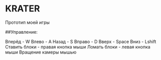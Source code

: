 # KRATER

Прототип моей игры

##Управление:

Вперёд  - W
Влево   - A
Назад   - S
Вправо  - D
Вверх   - Space
Вниз    - Lshift
Ставить блоки - правая кнопка мыши
Ломать блоки - левая кнопка мыши
Вращение камеры мышью